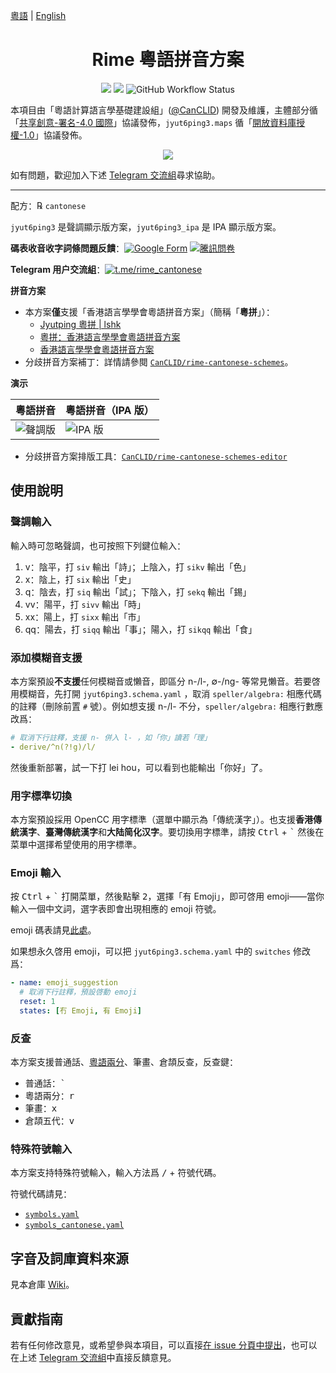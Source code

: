 [粵語](README.md) | [English](README-en.md)

<div lang="cmn">

<h1 align="center">Rime 粵語拼音方案</h1>

<p align="center">
<a href="https://github.com/rime/rime-cantonese/issues"><img src="https://img.shields.io/badge/%E6%AD%A1%E8%BF%8E-%E5%8F%83%E8%88%87%E8%B2%A2%E7%8D%BB-1dd3b0?style=for-the-badge&logo=github"/></a>
<a href="https://github.com/rime/rime-cantonese/releases"><img src="https://img.shields.io/github/v/release/rime/rime-cantonese?color=38618c&label=%E7%A9%A9%E5%AE%9A%E7%99%BC%E4%BD%88%E7%89%88%E6%9C%AC&style=for-the-badge"/></a>
<img alt="GitHub Workflow Status" src="https://img.shields.io/github/actions/workflow/status/rime/rime-cantonese/package.yml?label=%E5%B0%81%E8%A3%9D%E7%A8%8B%E5%BC%8F&logo=github&style=for-the-badge">

本項目由「粵語計算語言學基礎建設組」([@CanCLID](https://github.com/CanCLID)) 開發及維護，主體部分循「[共享創意-署名-4.0 國際](http://creativecommons.org/licenses/by/4.0/)」協議發佈，`jyut6ping3.maps` 循「[開放資料庫授權-1.0](https://opendatacommons.org/licenses/odbl/)」協議發佈。

<p align="center"><a href="https://github.com/rime/rime-cantonese/releases"><img src="https://raw.githubusercontent.com/rime/rime-cantonese/build/button 安裝教程.svg"/></a></p>

如有問題，歡迎加入下述 [Telegram 交流組](https://t.me/rime_cantonese)尋求協助。

---

配方：℞ `cantonese`

`jyut6ping3` 是聲調顯示版方案，`jyut6ping3_ipa` 是 IPA 顯示版方案。

**碼表收音收字詞條問題反饋**：[![Google Form](https://img.shields.io/badge/Google_Form-white?style=flat-square&logo=google)](https://forms.gle/83cVEAiahr9wjyyq6) [![騰訊問卷](https://img.shields.io/badge/%E9%A8%B0%E8%A8%8A%E5%95%8F%E5%8D%B7-brightgreen?style=flat-square)](https://wj.qq.com/s2/7613837/0794)

**Telegram 用户交流組**：[![t.me/rime_cantonese](https://img.shields.io/badge/rime_cantonese-blue?style=flat-square&logo=telegram)](https://t.me/rime_cantonese)

**拼音方案**

- 本方案**僅**支援「香港語言學學會粵語拼音方案」（簡稱「**粵拼**」）：
  - [Jyutping 粵拼 | lshk](https://www.lshk.org/jyutping)
  - [粵拼：香港語言學學會粵語拼音方案](https://www.jyutping.org/jyutping/)
  - [香港語言學學會粵語拼音方案](https://zh.wikipedia.org/wiki/香港語言學學會粵語拼音方案)
- 分歧拼音方案補丁：詳情請參閱 [`CanCLID/rime-cantonese-schemes`](https://github.com/CanCLID/rime-cantonese-schemes)。

**演示**

| 粵語拼音                   | 粵語拼音（IPA 版）        |
| -------------------------- | ------------------------- |
| ![聲調版](./demo/tone.gif) | ![IPA 版](./demo/ipa.gif) |

- 分歧拼音方案排版工具：[`CanCLID/rime-cantonese-schemes-editor`](https://github.com/CanCLID/rime-cantonese-schemes-editor)

## 使用說明

### 聲調輸入

輸入時可忽略聲調，也可按照下列鍵位輸入：

1. v：陰平，打 `siv` 輸出「詩」；上陰入，打 `sikv` 輸出「色」
2. x：陰上，打 `six` 輸出「史」
3. q：陰去，打 `siq` 輸出「試」；下陰入，打 `sekq` 輸出「錫」
4. vv：陽平，打 `sivv` 輸出「時」
5. xx：陽上，打 `sixx` 輸出「市」
6. qq：陽去，打 `siqq` 輸出「事」；陽入，打 `sikqq` 輸出「食」

### 添加模糊音支援

本方案預設**不支援**任何模糊音或懶音，即區分 n-/l-, &empty;-/ng- 等常見懶音。若要啓用模糊音，先打開 `jyut6ping3.schema.yaml` ，取消 `speller/algebra:` 相應代碼的註釋（刪除前置 `#` 號）。例如想支援 n-/l- 不分，`speller/algebra:` 相應行數應改爲：

```yaml
# 取消下行註釋，支援 n- 併入 l- ，如「你」讀若「理」
- derive/^n(?!g)/l/
```

然後重新部署，試一下打 lei hou，可以看到也能輸出「你好」了。

### 用字標準切換

本方案預設採用 OpenCC 用字標準（選單中顯示為「傳統漢字」）。也支援**香港傳統漢字**、**臺灣傳統漢字**和**大陆简化汉字**。要切換用字標準，請按 <kbd>Ctrl</kbd> + <kbd>`</kbd> 然後在菜單中選擇希望使用的用字標準。

### Emoji 輸入

按 <kbd>Ctrl</kbd> + <kbd>`</kbd> 打開菜單，然後點擊 <kbd>2</kbd>，選擇「有 Emoji」，即可啓用 emoji——當你輸入一個中文詞，選字表即會出現相應的 emoji 符號。

emoji 碼表請見[此處](https://github.com/rime/rime-emoji/tree/master/opencc)。

如果想永久啓用 emoji，可以把 `jyut6ping3.schema.yaml` 中的 `switches` 修改爲：

```yaml
- name: emoji_suggestion
  # 取消下行註釋，預設啓動 emoji
  reset: 1
  states: [冇 Emoji, 有 Emoji]
```

### 反查

本方案支援普通話、[粵語兩分](https://github.com/CanCLID/rime-loengfan)、筆畫、倉頡反查，反查鍵：

- 普通話：<kbd>`</kbd>
- 粵語兩分：<kbd>r</kbd>
- 筆畫：<kbd>x</kbd>
- 倉頡五代：<kbd>v</kbd>

### 特殊符號輸入

本方案支持特殊符號輸入，輸入方法爲 <kbd>/</kbd> + 符號代碼。

符號代碼請見：

- [`symbols.yaml`](https://github.com/rime/rime-prelude/blob/master/symbols.yaml)
- [`symbols_cantonese.yaml`](symbols_cantonese.yaml)

## 字音及詞庫資料來源

見本倉庫 [Wiki](https://github.com/rime/rime-cantonese/wiki)。

## 貢獻指南

若有任何修改意見，或希望參與本項目，可以直接[在 issue 分頁中提出](https://github.com/rime/rime-cantonese/issues)，也可以在上述 [Telegram 交流組](https://t.me/rime_cantonese)中直接反饋意見。

</div>
